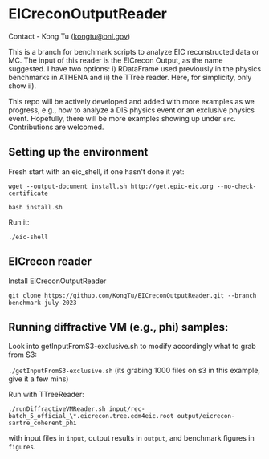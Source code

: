 # EICreconOutputReader

Contact - Kong Tu (kongtu@bnl.gov)

This is a branch for benchmark scripts to analyze EIC reconstructed data or MC. The input of this reader is the EICrecon Output, as the name suggested. I have two options: i) RDataFrame used previously in the physics benchmarks in ATHENA and ii) the TTree reader. Here, for simplicity, only show ii).

This repo will be actively developed and added with more examples as we progress, e.g., how to analyze a DIS physics event or an exclusive physics event. Hopefully, there will be more examples showing up under `src`. Contributions are welcomed. 


## Setting up the environment

Fresh start with an eic_shell, if one hasn't done it yet:

```
wget --output-document install.sh http://get.epic-eic.org --no-check-certificate
	
bash install.sh
```

Run it:

```./eic-shell```

## EICrecon reader

Install EICreconOutputReader

```git clone https://github.com/KongTu/EICreconOutputReader.git --branch benchmark-july-2023```

## Running diffractive VM (e.g., phi) samples:

Look into getInputFromS3-exclusive.sh to modify accordingly what to grab from S3:

```./getInputFromS3-exclusive.sh``` (its grabing 1000 files on s3 in this example, give it a few mins)

Run with TTreeReader:

```./runDiffractiveVMReader.sh input/rec-batch_5_official_\*.eicrecon.tree.edm4eic.root output/eicrecon-sartre_coherent_phi```

with input files in `input`, output results in `output`, and benchmark figures in `figures`.
